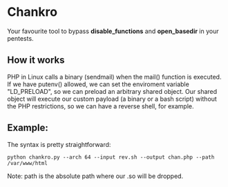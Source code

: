 # Chankro
Your favourite tool to bypass __disable_functions__ and __open_basedir__ in your pentests. 

## How it works
PHP in Linux calls a binary (sendmail) when the mail() function is executed. If we have putenv() allowed, we can set the enviroment variable "LD_PRELOAD", so we can preload an arbitrary shared object. Our shared object will execute our custom payload (a binary or a bash script) without the PHP restrictions, so we can have a reverse shell, for example.

## Example:

The syntax is pretty straightforward:

`python chankro.py --arch 64 --input rev.sh --output chan.php --path /var/www/html`

Note: path is the absolute path where our .so will be dropped.

